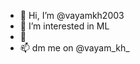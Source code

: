 - 👋 Hi, I’m @vayamkh2003
- 👀 I’m interested in ML
- 🌱 
- 📫 dm me on @vayam_kh_ 

<!---
vayamkh2003/vayamkh2003 is a ✨ special ✨ repository because its `README.md` (this file) appears on your GitHub profile.
You can click the Preview link to take a look at your changes.
--->
